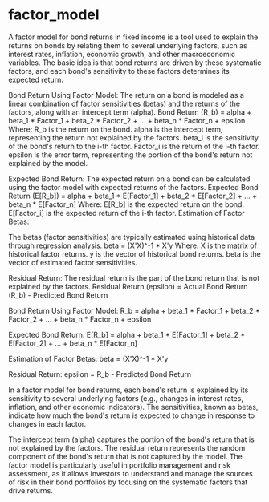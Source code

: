 # factor_model

A factor model for bond returns in fixed income is a tool used to explain the returns on bonds by relating them to several underlying factors, such as interest rates, inflation, economic growth, and other macroeconomic variables. The basic idea is that bond returns are driven by these systematic factors, and each bond's sensitivity to these factors determines its expected return.


Bond Return Using Factor Model:
The return on a bond is modeled as a linear combination of factor sensitivities (betas) and the returns of the factors, along with an intercept term (alpha).
Bond Return (R_b) = alpha + beta_1 * Factor_1 + beta_2 * Factor_2 + ... + beta_n * Factor_n + epsilon
Where:
R_b is the return on the bond.
alpha is the intercept term, representing the return not explained by the factors.
beta_i is the sensitivity of the bond's return to the i-th factor.
Factor_i is the return of the i-th factor.
epsilon is the error term, representing the portion of the bond's return not explained by the model.

Expected Bond Return:
The expected return on a bond can be calculated using the factor model with expected returns of the factors.
Expected Bond Return (E[R_b]) = alpha + beta_1 * E[Factor_1] + beta_2 * E[Factor_2] + ... + beta_n * E[Factor_n]
Where:
E[R_b] is the expected return on the bond.
E[Factor_i] is the expected return of the i-th factor.
Estimation of Factor Betas:

The betas (factor sensitivities) are typically estimated using historical data through regression analysis.
beta = (X'X)^-1 * X'y
Where:
X is the matrix of historical factor returns.
y is the vector of historical bond returns.
beta is the vector of estimated factor sensitivities.

Residual Return:
The residual return is the part of the bond return that is not explained by the factors.
Residual Return (epsilon) = Actual Bond Return (R_b) - Predicted Bond Return


Bond Return Using Factor Model:
R_b = alpha + beta_1 * Factor_1 + beta_2 * Factor_2 + ... + beta_n * Factor_n + epsilon

Expected Bond Return:
E[R_b] = alpha + beta_1 * E[Factor_1] + beta_2 * E[Factor_2] + ... + beta_n * E[Factor_n]

Estimation of Factor Betas:
beta = (X'X)^-1 * X'y

Residual Return:
epsilon = R_b - Predicted Bond Return

In a factor model for bond returns, each bond's return is explained by its sensitivity to several underlying factors (e.g., changes in interest rates, inflation, and other economic indicators). The sensitivities, known as betas, indicate how much the bond's return is expected to change in response to changes in each factor.

The intercept term (alpha) captures the portion of the bond's return that is not explained by the factors.
The residual return represents the random component of the bond's return that is not captured by the model.
The factor model is particularly useful in portfolio management and risk assessment, as it allows investors to understand and manage the sources of risk in their bond portfolios by focusing on the systematic factors that drive returns.
